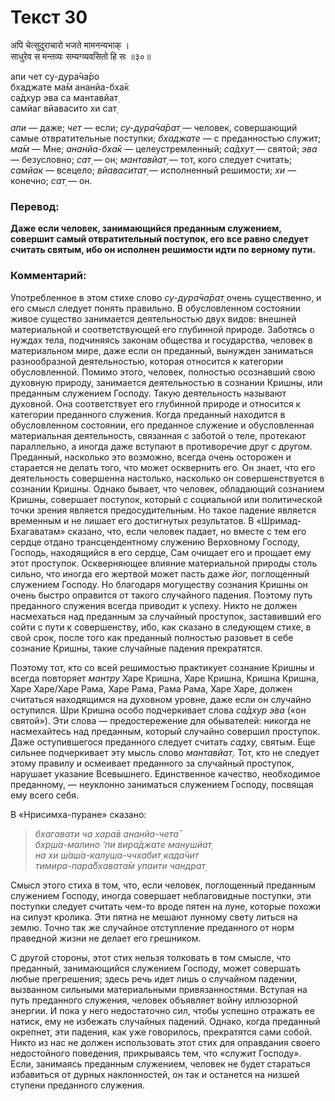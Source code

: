 # Текст 30

अपि चेत्सुदुराचारो भजते मामनन्यभाक् ।  
साधुरेव स मन्तव्यः सम्यग्व्यवसितो हि सः ॥३०॥

апи чет су-дура̄ча̄ро  
бхаджате ма̄м ананйа-бха̄к  
са̄дхур эва са мантавйат̣  
самйаг вйавасито хи сат̣

_апи_ — даже; _чет_ — если; _су-дура̄ча̄рат̣_ — человек, совершающий самые отвратительные поступки; _бхаджате_ — с преданностью служит; _ма̄м_ — Мне; _ананйа-бха̄к_ — целеустремленный; _са̄дхут̣_ — святой; _эва_ — безусловно; _сат̣_ — он; _мантавйат̣_ — тот, кого следует считать; _самйак_ — всецело; _вйаваситат̣_ — исполненный решимости; _хи_ — конечно; _сат̣_ — он.

### Перевод:

**Даже если человек, занимающийся преданным служением, совершит самый отвратительный поступок, его все равно следует считать святым, ибо он исполнен решимости идти по верному пути.**

### Комментарий:

Употребленное в этом стихе слово _су-дура̄ча̄рат̣_ очень существенно, и его смысл следует понять правильно. В обусловленном состоянии живое существо занимается деятельностью двух видов: внешней материальной и соответствующей его глубинной природе. Заботясь о нуждах тела, подчиняясь законам общества и государства, человек в материальном мире, даже если он преданный, вынужден заниматься разнообразной деятельностью, которая относится к категории обусловленной. Помимо этого, человек, полностью осознавший свою духовную природу, занимается деятельностью в сознании Кришны, или преданным служением Господу. Такую деятельность называют духовной. Она соответствует его глубинной природе и относится к категории преданного служения. Когда преданный находится в обусловленном состоянии, его преданное служение и обусловленная материальная деятельность, связанная с заботой о теле, протекают параллельно, а иногда даже вступают в противоречие друг с другом. Преданный, насколько это возможно, всегда очень осторожен и старается не делать того, что может осквернить его. Он знает, что его деятельность совершенна настолько, насколько он совершенствуется в сознании Кришны. Однако бывает, что человек, обладающий сознанием Кришны, совершает поступок, который с социальной или политической точки зрения является предосудительным. Но такое падение является временным и не лишает его достигнутых результатов. В «Шримад- Бхагаватам» сказано, что, если человек падает, но вместе с тем его сердце отдано трансцендентному служению Верховному Господу, Господь, находящийся в его сердце, Сам очищает его и прощает ему этот проступок. Оскверняющее влияние материальной природы столь сильно, что иногда его жертвой может пасть даже _йог,_ поглощенный служением Господу. Но благодаря могуществу сознания Кришны он очень быстро оправится от такого случайного падения. Поэтому путь преданного служения всегда приводит к успеху. Никто не должен насмехаться над преданным за случайный проступок, заставивший его сойти с пути к совершенству, ибо, как сказано в следующем стихе, в свой срок, после того как преданный полностью разовьет в себе сознание Кришны, такие случайные падения прекратятся.

Поэтому тот, кто со всей решимостью практикует сознание Кришны и всегда повторяет _мантру_ Харе Кришна, Харе Кришна, Кришна Кришна, Харе Харе/Харе Рама, Харе Рама, Рама Рама, Харе Харе, должен считаться находящимся на духовном уровне, даже если он случайно оступился. Шри Кришна особо подчеркивает слова _са̄дхур эва_ («он святой»). Эти слова — предостережение для обывателей: никогда не насмехайтесь над преданным, который случайно совершил проступок. Даже оступившегося преданного следует считать _садху,_ святым. Еще сильнее подчеркивает эту мысль слово _мантавйат̣_. Тот, кто не следует этому правилу и осмеивает преданного за случайный проступок, нарушает указание Всевышнего. Единственное качество, необходимое преданному, — неуклонно заниматься служением Господу, посвящая ему всего себя.

В «Нрисимха-пуране» сказано:

> _бхагавати ча хара̄в ананйа-чета̄  
> бхр̣ш́а-малино ’пи вира̄джате манушйат̣  
> на хи ш́аш́а-калуша-ччхабит̣ када̄чит  
> тимира-пара̄бхавата̄м упаити чандрат̣_

Смысл этого стиха в том, что, если человек, поглощенный преданным служением Господу, иногда совершает неблаговидные поступки, эти поступки следует считать чем-то вроде пятен на луне, которые похожи на силуэт кролика. Эти пятна не мешают лунному свету литься на землю. Точно так же случайное отступление преданного от норм праведной жизни не делает его грешником.

С другой стороны, этот стих нельзя толковать в том смысле, что преданный, занимающийся служением Господу, может совершать любые прегрешения; здесь речь идет лишь о случайном падении, вызванном сильными материальными привязанностями. Вступая на путь преданного служения, человек объявляет войну иллюзорной энергии. И пока у него недостаточно сил, чтобы успешно отражать ее натиск, ему не избежать случайных падений. Однако, когда преданный окрепнет, эти падения, как уже говорилось, прекратятся сами собой. Никто из нас не должен использовать этот стих для оправдания своего недостойного поведения, прикрываясь тем, что «служит Господу». Если, занимаясь преданным служением, человек не будет стараться избавиться от дурных наклонностей, он так и останется на низшей ступени преданного служения.